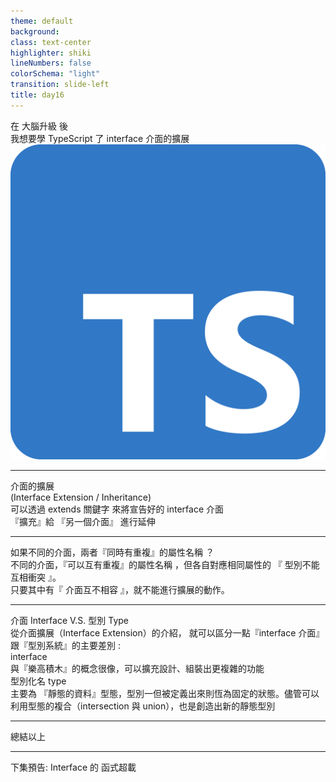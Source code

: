```yaml
---
theme: default
background:
class: text-center
highlighter: shiki
lineNumbers: false
colorSchema: "light"
transition: slide-left
title: day16
---
```


<div class="flex h-full space-x-8  mb-10 justify-center items-center">
  <div class="font-bold  text-left tracking-wide p-3 text-[#2e79c7] text-[35px] relative">在 <span class="text-center p-0.5  px-3  text-[55px] inline-block"> 大腦升級 </span> 後  <br>我想要學 TypeScript 了  
  <span class="bg-[#2e79c7] mt-8 text-white text-center p-1 text-[20px] w-54 block">interface 介面的擴展 </span> 
  </div>
  <div class="h-42 w-42">
    <img src ="/tslogo.png" class="mx-auto"/>
  </div>
</div>
<div class="mx-auto bg-[#2e79c7] h-3 right-0 bottom-0 left-0 absolute"></div>

---

<div class=" flex space-x-10  mt-30 justify-center">

<div class="font-medium bg-[#2e79c7] border-[#2e79c7] border-3   text-center p-4 text-[18px] w-118 text-[#2e79c7] bg-white relative" ><span class="text-2xl">介面的擴展</span> <br>(Interface Extension / Inheritance)</div>

</div>

<div class="w-118 text-center text-white absolute top-20 bottom-0 left-0 right-0 m-auto text-[16px] font-medium h-17  py-3 bg-[#2e79c7]" v-click="1">
可以透過 extends 關鍵字
來將宣告好的 interface 介面<br>『擴充』給 『另一個介面』 進行延伸
</div>

<div class="mx-auto bg-[#2e79c7] h-3 right-0 bottom-0 left-0 absolute"></div>

---

<div class="font-bold   mx-auto mt-28 text-center p-3.5 px-8 text-[#2e79c7] text-3xl"><span class="bg-[#2e79c7]  text-white text-center p-1 text-[20px] w-125 inline-block"> 如果不同的介面，兩者『同時有重複』的屬性名稱 ？
</span> </div>

<div class="text-center text-[#696969] mt-8" v-click="1">
<div class="text-center text-[#696969] " >
  不同的介面，<span class="inline-block   text-[#2e79c7]  w-36 text-center font-medium">『可以互有重複』</span>的屬性名稱 
  ，但各自對應相同屬性的 <span class="inline-block   text-[#2e79c7]  w-50 text-center font-medium">『 型別不能互相衝突 』</span>。
</div>

<div class="text-center  text-[#696969] mt-3" v-click="1">
只要其中有<span class="inline-block   text-[#2e79c7]  w-40 text-center font-medium">『 介面互不相容 』</span>，就不能進行擴展的動作。
</div>
</div>

<div class="mx-auto bg-[#2e79c7] h-3 right-0 bottom-0 left-0 absolute"></div>

---

<div class="font-bold  text-left  mt-4 text-[#2e79c7] text-[22px] w-100" > 介面 Interface V.S. 型別 Type
</div>

<div class=" text-[#696969] mt-5 mb-10 leading-8">
從介面擴展（Interface Extension）的介紹，
就可以區分一點『interface 介面』跟『型別系統』的主要差別 :
</div>

  <div class="flex items-center shadow w-200 border-[#F1f1f1] border-0.5 h-15 my-8" v-click='1'>
    <span class="block p-2  p-4.5 text-[16px] bg-[#2e79c7] text-white w-34 text-center ">interface</span>
    <div class=" text-[#696969] my-5 text-[16px] pl-3">
     與『樂高積木』的概念很像，可以擴充設計、組裝出更複雜的功能
    </div>
  </div>
  <div class="flex items-center shadow w-200 border-[#F1f1f1] border-0.5 my-8 h-15" v-click='2'>
    <span class="block p-4.5 text-[16px] bg-[#2e79c7] text-white w-50 text-center ">型別化名 type</span>
    <div class=" text-[#696969] my-5 text-[16px] pl-3">
      主要為 『靜態的資料』型態，型別一但被定義出來則恆為固定的狀態。儘管可以利用型態的複合（intersection 與 union），也是創造出新的靜態型別
    </div>
  </div>
<div class="mx-auto bg-[#2e79c7] h-3 right-0 bottom-0 left-0 absolute"></div>

---

<div class="font-bold  mx-auto mt-35 text-center p-3 text-[#2e79c7] text-3xl"><span class="bg-[#2e79c7] mt-8 text-white text-center p-1 text-[20px] w-50 inline-block"> 總結以上
</span> </div>

<div class="mx-auto bg-[#2e79c7] h-3 right-0 bottom-0 left-0 absolute"></div>

---

<div class="font-bold   mx-auto mt-30 text-center p-3 text-[#2e79c7] text-3xl"><span class="bg-[#2e79c7] mt-8 text-white text-center p-1 text-[20px] w-100 inline-block"> 下集預告:  Interface 的 函式超載
</span> </div>

<div class="mx-auto bg-[#2e79c7] h-3 right-0 bottom-0 left-0 absolute"></div>
